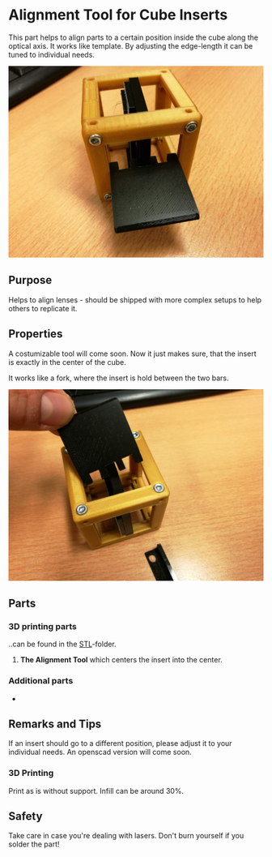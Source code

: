 # Alignment Tool for Cube Inserts

This part helps to align parts to a certain position inside the cube along the optical axis. It works like template. By adjusting the edge-length it can be tuned to individual needs.

<p align="center">
<img src="./IMAGES/UC2_Alignment_0.jpg" width="600">
</p>

## Purpose
Helps to align lenses - should be shipped with more complex setups to help others to replicate it. 


## Properties

A costumizable tool will come soon. Now it just makes sure, that the insert is exactly in the center of the cube. 

It works like a fork, where the insert is hold between the two bars. 

<p align="center">
<img src="./IMAGES/UC2_Alignment_2.jpg" width="600">
</p>


## Parts

### 3D printing parts
..can be found in the [STL](./STL)-folder.

1. **The Alignment Tool** which centers the insert into the center. 



### Additional parts
 -

## Remarks and Tips

If an insert should go to a different position, please adjust it to your individual needs. An openscad version will come soon. 

### 3D Printing
Print as is without support. Infill can be around 30%.

## Safety
Take care in case you're dealing with lasers. Don't burn yourself if you solder the part!
